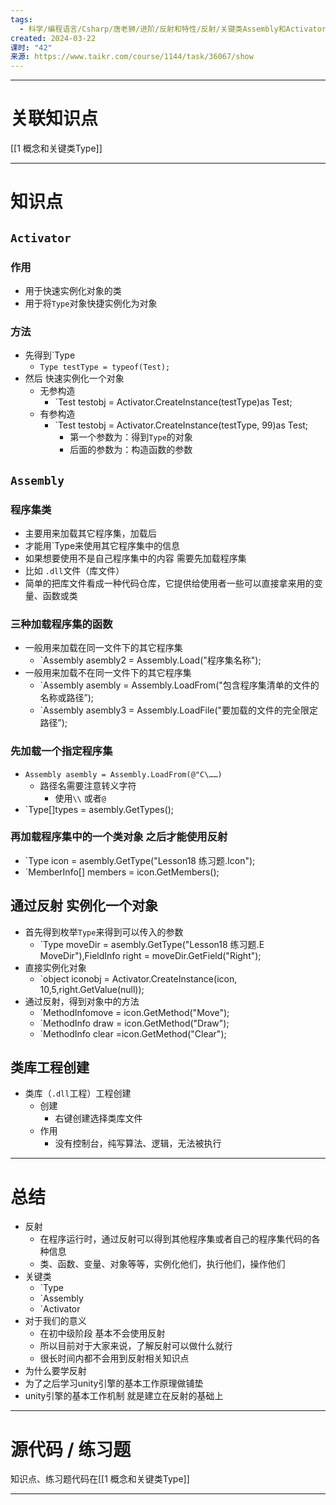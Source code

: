 ```yaml
---
tags:
  - 科学/编程语言/Csharp/唐老狮/进阶/反射和特性/反射/关键类Assembly和Activator
created: 2024-03-22
课时: "42"
来源: https://www.taikr.com/course/1144/task/36067/show
---
```


---
# 关联知识点

[[1 概念和关键类Type]]

---
# 知识点

## `Activator`

### 作用

- 用于快速实例化对象的类
- 用于将`Type`对象快捷实例化为对象
### 方法

- 先得到`Type
	- `Type testType = typeof(Test);`
- 然后 快速实例化一个对象
	- 无参构造
		- `Test testobj = Activator.CreateInstance(testType)as Test;
	- 有参构造
		- `Test testobj = Activator.CreateInstance(testType, 99)as Test;
			- 第一个参数为：得到`Type`的对象
			- 后面的参数为：构造函数的参数
## `Assembly`

### 程序集类

- 主要用来加载其它程序集，加载后
- 才能用`Type来使用其它程序集中的信息
- 如果想要使用不是自己程序集中的内容 需要先加载程序集
- 比如 `.dll`文件（库文件）
- 简单的把库文件看成一种代码仓库，它提供给使用者一些可以直接拿来用的变量、函数或类
### 三种加载程序集的函数

- 一般用来加载在同一文件下的其它程序集
	- `Assembly asembly2 = Assembly.Load("程序集名称");
- 一般用来加载不在同一文件下的其它程序集
	- `Assembly asembly = Assembly.LoadFrom("包含程序集清单的文件的名称或路径”);
	- `Assembly asembly3 = Assembly.LoadFile("要加载的文件的完全限定路径”);
### 先加载一个指定程序集

- `Assembly asembly = Assembly.LoadFrom(@"C\……)`
	- 路径名需要注意转义字符
		- 使用`\\` 或者`@`
- `Type[]types = asembly.GetTypes();
### 再加载程序集中的一个类对象 之后才能使用反射

- `Type icon = asembly.GetType("Lesson18 练习题.Icon");
- `MemberInfo[] members = icon.GetMembers();
## 通过反射 实例化一个对象

- 首先得到枚举`Type`来得到可以传入的参数
	- `Type moveDir = asembly.GetType("Lesson18 练习题.E MoveDir"),FieldInfo right = moveDir.GetField("Right");
- 直接实例化对象
	- `object iconobj = Activator.CreateInstance(icon, 10,5,right.GetValue(null));
- 通过反射，得到对象中的方法
	- `MethodInfomove = icon.GetMethod("Move");
	- `MethodInfo draw = icon.GetMethod("Draw");
	- `MethodInfo clear =icon.GetMethod("Clear");
## 类库工程创建

- 类库（`.dll`工程）工程创建
	- 创建
		- 右键创建选择类库文件
	- 作用
		- 没有控制台，纯写算法、逻辑，无法被执行

---
# 总结

- 反射
	- 在程序运行时，通过反射可以得到其他程序集或者自己的程序集代码的各种信息
	- 类、函数、变量、对象等等，实例化他们，执行他们，操作他们
- 关键类
	- `Type
	- `Assembly
	- `Activator
- 对于我们的意义
	- 在初中级阶段 基本不会使用反射
	- 所以目前对于大家来说，了解反射可以做什么就行
	- 很长时间内都不会用到反射相关知识点
- 为什么要学反射
- 为了之后学习unity引擎的基本工作原理做铺垫
- unity引擎的基本工作机制 就是建立在反射的基础上

---
# 源代码 / 练习题

知识点、练习题代码在[[1 概念和关键类Type]]

---


